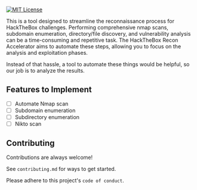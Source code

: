 # 

[![MIT License](https://img.shields.io/badge/License-MIT-green.svg)](https://choosealicense.com/licenses/mit/)

This is a tool designed to streamline the reconnaissance process for HackTheBox challenges. Performing comprehensive nmap scans, subdomain enumeration, directory/file discovery, and vulnerability analysis can be a time-consuming and repetitive task. The HackTheBox Recon Accelerator aims to automate these steps, allowing you to focus on the analysis and exploitation phases.

Instead of that hassle, a tool to automate these things would be helpful, so our job is to analyze the results.

## Features to Implement

- [ ] Automate Nmap scan
- [ ] Subdomain enumeration
- [ ] Subdirectory enumeration
- [ ] Nikto scan

## Contributing

Contributions are always welcome!

See `contributing.md` for ways to get started.

Please adhere to this project's `code of conduct`.
